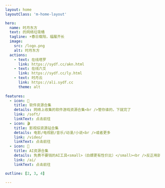 ```yaml
---
layout: home
layoutClass: 'm-home-layout'

hero:
  name: 时月东方
  text: 的网络垃圾桶
  tagline: ☀️春日载阳，福履齐长
  image:
    src: /logo.png
    alt: 时月东方
  actions:
    - text: 在线塔罗
      link: https://sydf.cc/akn.html
    - text: 在线六爻
      link: https://sydf.cc/ly.html
    - text: 时月云
      link: https://ali.sydf.cc
      theme: alt
      
features:
  - icon: 🧩
    title: 软件资源合集
    details: 网络上收集的软件游戏资源合集<br />管你谁的，下就完了
    link: /soft/
    linkText: 点击前往
  - icon: 🎬
    title: 影视综资源站合集
    details: 电影/电视剧/音乐/动漫/小说<br />或者更多
    link: /video/
    linkText: 点击前往
  - icon: 🤖
    title: AI资源合集
    details: 免费不要钱的AI工具<small>（白嫖更有性价比）</small><br />反正用就完了
    link: /ai/
    linkText: 点击前往

outline: [2, 3, 4]
    
---
```

<script setup>
import { NAV_DATA } from './data'
</script>
<style src="./index.scss"></style>

<MNavLinks v-for="{title, items} in NAV_DATA" :title="title" :items="items"/>

<br />

<style>
/*爱的魔力转圈圈*/
.m-home-layout .image-src:hover {
  transform: translate(-50%, -50%) rotate(666turn);
  transition: transform 59s 1s cubic-bezier(0.3, 0, 0.8, 1);
}

.m-home-layout .details small {
  opacity: 0.8;
}

.m-home-layout .bottom-small {
  display: block;
  margin-top: 2em;
  text-align: right;
}
</style>
